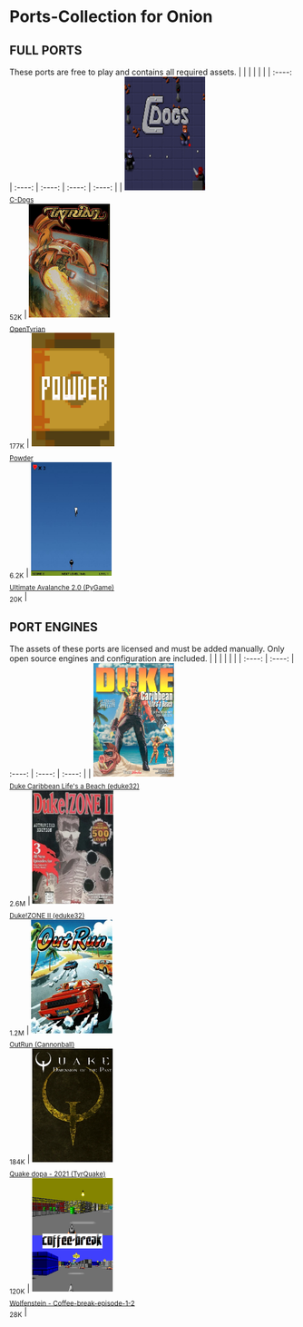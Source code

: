 

# Ports-Collection for Onion
## FULL PORTS
These ports are free to play and contains all required assets.
|        |        |        |        |        |
| :----: | :----: | :----: | :----: | :----: |
| <a href="https://github.com/schmurtzm/test-repo/releases/download/v5.0.1/C-Dogs.7z"><img src="C-Dogs//Roms/PORTS/Imgs/C-Dogs.png" alt="C-Dogs" height="200" /></a><br><sub>[C-Dogs](https://github.com/schmurtzm/test-repo/releases/download/v5.0.1/C-Dogs.7z)<br>52K</sub> | <a href="https://github.com/schmurtzm/test-repo/releases/download/v5.0.1/OpenTyrian.7z"><img src="OpenTyrian//Roms/PORTS/Imgs/OpenTyrian.png" alt="OpenTyrian" height="200" /></a><br><sub>[OpenTyrian](https://github.com/schmurtzm/test-repo/releases/download/v5.0.1/OpenTyrian.7z)<br>177K</sub> | <a href="https://github.com/schmurtzm/test-repo/releases/download/v5.0.1/Powder.7z"><img src="Powder//Roms/PORTS/Imgs/Powder.png" alt="Powder" height="200" /></a><br><sub>[Powder](https://github.com/schmurtzm/test-repo/releases/download/v5.0.1/Powder.7z)<br>6.2K</sub> | <a href="https://github.com/schmurtzm/test-repo/releases/download/v5.0.1/Ultimate.Avalanche.2.0.PyGame.7z"><img src="Ultimate Avalanche 2.0 (PyGame)//Roms/PORTS/Imgs/Ultimate Avalanche 2.0 (PyGame).png" alt="Ultimate Avalanche 2.0 (PyGame)" height="200" /></a><br><sub>[Ultimate Avalanche 2.0 (PyGame)](https://github.com/schmurtzm/test-repo/releases/download/v5.0.1/Ultimate.Avalanche.2.0.PyGame.7z)<br>20K</sub> | 


## PORT ENGINES
The assets of these ports are licensed and must be added manually. Only open source engines and configuration are included.
|        |        |        |        |        |
| :----: | :----: | :----: | :----: | :----: |
| <a href="https://github.com/schmurtzm/test-repo/releases/download/v5.0.1/Duke.Caribbean.Life.s.a.Beach.eduke32.7z"><img src="Duke Caribbean Life's a Beach (eduke32)//Roms/PORTS/Imgs/Duke Caribbean Life's a Beach (eduke32).png" alt="Duke Caribbean Life's a Beach (eduke32)" height="200" /></a><br><sub>[Duke Caribbean Life's a Beach (eduke32)](https://github.com/schmurtzm/test-repo/releases/download/v5.0.1/Duke.Caribbean.Life.s.a.Beach.eduke32.7z)<br>2.6M</sub> | <a href="https://github.com/schmurtzm/test-repo/releases/download/v5.0.1/Duke.ZONE.II.eduke32.7z"><img src="Duke!ZONE II (eduke32)//Roms/PORTS/Imgs/Duke!ZONE II (eduke32).png" alt="Duke!ZONE II (eduke32)" height="200" /></a><br><sub>[Duke!ZONE II (eduke32)](https://github.com/schmurtzm/test-repo/releases/download/v5.0.1/Duke.ZONE.II.eduke32.7z)<br>1.2M</sub> | <a href="https://github.com/schmurtzm/test-repo/releases/download/v5.0.1/OutRun.Cannonball.7z"><img src="OutRun (Cannonball)//Roms/PORTS/Imgs/OutRun (Cannonball).png" alt="OutRun (Cannonball)" height="200" /></a><br><sub>[OutRun (Cannonball)](https://github.com/schmurtzm/test-repo/releases/download/v5.0.1/OutRun.Cannonball.7z)<br>184K</sub> | <a href="https://github.com/schmurtzm/test-repo/releases/download/v5.0.1/Quake.dopa.-.2021.TyrQuake.7z"><img src="Quake dopa - 2021 (TyrQuake)//Roms/PORTS/Imgs/2021 Quake dopa.png" alt="Quake dopa - 2021 (TyrQuake)" height="200" /></a><br><sub>[Quake dopa - 2021 (TyrQuake)](https://github.com/schmurtzm/test-repo/releases/download/v5.0.1/Quake.dopa.-.2021.TyrQuake.7z)<br>120K</sub> | <a href="https://github.com/schmurtzm/test-repo/releases/download/v5.0.1/Wolfenstein.-.Coffee-break-episode-1-2.7z"><img src="Wolfenstein - Coffee-break-episode-1-2//Roms/PORTS/Imgs/mod- Coffee-break-episode-1-2.png" alt="Wolfenstein - Coffee-break-episode-1-2" height="200" /></a><br><sub>[Wolfenstein - Coffee-break-episode-1-2](https://github.com/schmurtzm/test-repo/releases/download/v5.0.1/Wolfenstein.-.Coffee-break-episode-1-2.7z)<br>28K</sub> | 

